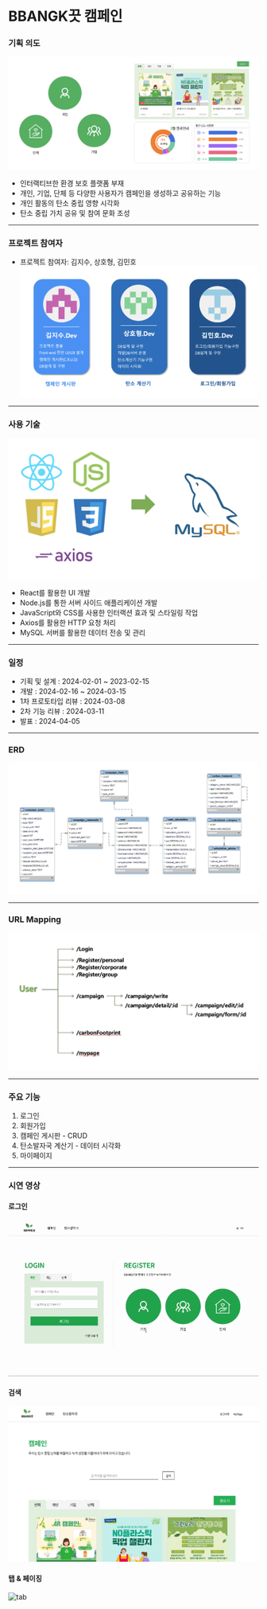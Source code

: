 ﻿# BBANGK끗 캠페인
<!-- * readme 작성요령: https://velog.io/@gmlstjq123/Readme.md-%ED%8C%8C%EC%9D%BC-%EC%9E%91%EC%84%B1%EB%B2%95 -->

### 기획 의도
![plan](https://github.com/jisoooo17/bbangkkeut_campaign/blob/main/intro.png)
* 인터랙티브한 환경 보호 플랫폼 부재
* 개인, 기업, 단체 등 다양한 사용자가 캠페인을 생성하고 공유하는 기능
* 개인 활동의 탄소 중립 영향 시각화
* 탄소 중립 가치 공유 및 참여 문화 조성

---

### 프로젝트 참여자
* 프로젝트 참여자: 김지수, 상호형, 김민호
![team](https://github.com/jisoooo17/bbangkkeut_campaign/blob/main/introduce-teamm.png) 

---

### 사용 기술
![stack](https://github.com/jisoooo17/bbangkkeut_campaign/blob/main/tech-stack.png)

* React를 활용한 UI 개발
* Node.js를 통한 서버 사이드 애플리케이션 개발
* JavaScript와 CSS를 사용한 인터랙션 효과 및 스타일링 작업
* Axios를 활용한 HTTP 요청 처리
* MySQL 서버를 활용한 데이터 전송 및 관리
--- 

### 일정
* 기획 및 설계 : 2024-02-01 ~ 2023-02-15
* 개발 : 2024-02-16 ~ 2024-03-15
* 1차 프로토타입 리뷰 : 2024-03-08
* 2차 기능 리뷰 : 2024-03-11
* 발표 : 2024-04-05

--- 

### ERD
![ERD](https://github.com/jisoooo17/bbangkkeut_campaign/blob/main/erd.png)

--- 

### URL Mapping
![url](https://github.com/jisoooo17/bbangkkeut_campaign/blob/main/urlmapping.png)

---

### 주요 기능
1. 로그인
2. 회원가입
3. 캠페인 게시판 - CRUD
4. 탄소발자국 계산기 - 데이터 시각화
5. 마이페이지

---

### 시연 영상
#### 로그인
![login](https://github.com/jisoooo17/bbangkkeut_campaign/blob/main/login.gif)


#### 검색
![search](https://github.com/jisoooo17/bbangkkeut_campaign/blob/main/search.gif)


#### 탭 & 페이징
![tab](https://github.com/jisoooo17/bbangkkeut_campaign/blob/main/tab.gif)

